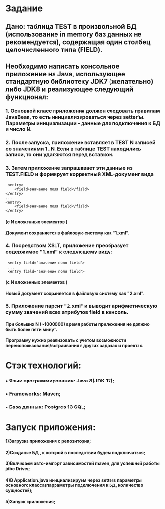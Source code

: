# Задание
 
## Дано: таблица TEST в произвольной БД (использование in memory баз данных не рекомендуется), содержащая один столбец целочисленного типа (FIELD).

## Необходимо написать консольное приложение на Java, использующее стандартную библиотеку JDK7 (желательно) либо JDK8 и реализующее следующий функционал:

### 1. Основной класс приложения должен следовать правилам JavaBean, то есть инициализироваться через setter'ы. Параметры инициализации - данные для подключения к БД и число N. 

### 2. После запуска, приложение вставляет в TEST N записей со значениями 1..N. Если в таблице TEST находились записи, то они удаляются перед вставкой.

### 3. Затем приложение запрашивает эти данные из TEST.FIELD и формирует корректный XML-документ вида
#### <entries>
     <entry>
        <field>значение поля field</field>
    </entry>
    ...
    <entry>
        <field>значение поля field</field>
    </entry>
#### </entries>
#### (с N вложенных элементов <entry>)
#### Документ сохраняется в файловую систему как "1.xml".

### 4. Посредством XSLT, приложение преобразует содержимое "1.xml" к следующему виду:
#### <entries>
     <entry field="значение поля field">
     ...
     <entry field="значение поля field">
#### </entries>
#### (с N вложенных элементов <entry>)
#### Новый документ сохраняется в файловую систему как "2.xml".

### 5. Приложение парсит "2.xml" и выводит арифметическую сумму значений всех атрибутов field в консоль. 

#### При больших N (~1000000) время работы приложения не должно быть более пяти минут.
#### Программу нужно реализовать с учетом возможности переиспользования/встраивания в других задачах и проектах.


# Стэк технологий:

 ### •	Язык программирования: Java 8(JDK 17);
 ### •	Frameworks: Maven;
 ### •	База данных: Postgres 13 SQL;
 

# Запуск приложения:

#### 1)Загрузка приложения с репозитория;
#### 2)Создание БД , к которой в последствии будем подключаться;
#### 3)Вклчюаем авто-импорт зависимостей maven, для успешной работы jdbc Driver;
#### 4)В Application.java инициализируем через setters параметры основного класса(парраметры подключения к БД, количество сущностей);
#### 5)Запуск приложения;

